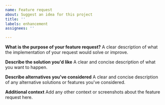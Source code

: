 ```yaml
---
name: Feature request
about: Suggest an idea for this project
title: ''
labels: enhancement
assignees: ''

---
```


**What is the purpose of your feature request?**
A clear description of what the implementation of your request would solve or improve.

**Describe the solution you'd like**
A clear and concise description of what you want to happen.

**Describe alternatives you've considered**
A clear and concise description of any alternative solutions or features you've considered.

**Additional context**
Add any other context or screenshots about the feature request here.
